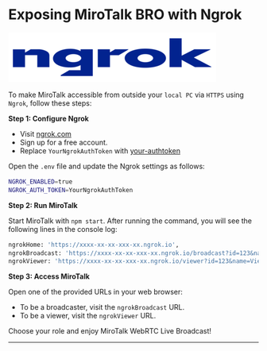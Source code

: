 # Exposing MiroTalk BRO with Ngrok

![ngrok](../images/ngrok.png)

To make MiroTalk accessible from outside your `local PC` via `HTTPS` using `Ngrok`, follow these steps:

**Step 1: Configure Ngrok**

- Visit [ngrok.com](https://ngrok.com)
- Sign up for a free account.
- Replace `YourNgrokAuthToken` with [your-authtoken](https://dashboard.ngrok.com/get-started/your-authtoken)

Open the `.env` file and update the Ngrok settings as follows:

```bash
NGROK_ENABLED=true
NGROK_AUTH_TOKEN=YourNgrokAuthToken
```

**Step 2: Run MiroTalk**

Start MiroTalk with `npm start`. After running the command, you will see the following lines in the console log:

```bash
ngrokHome: 'https://xxxx-xx-xx-xxx-xx.ngrok.io',
ngrokBroadcast: 'https://xxxx-xx-xx-xxx-xx.ngrok.io/broadcast?id=123&name=Broadcaster',
ngrokViewer: 'https://xxxx-xx-xx-xxx-xx.ngrok.io/viewer?id=123&name=Viewer',
```

**Step 3: Access MiroTalk**

Open one of the provided URLs in your web browser:

- To be a broadcaster, visit the `ngrokBroadcast` URL.
- To be a viewer, visit the `ngrokViewer` URL.

Choose your role and enjoy MiroTalk WebRTC Live Broadcast!

---
